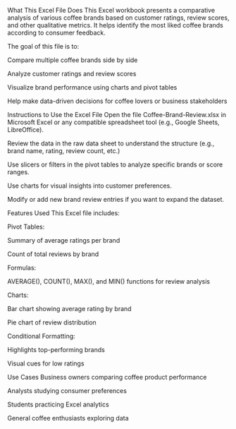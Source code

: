  What This Excel File Does
This Excel workbook presents a comparative analysis of various coffee brands based on customer ratings, review scores, and other qualitative metrics. It helps identify the most liked coffee brands according to consumer feedback.

The goal of this file is to:

Compare multiple coffee brands side by side

Analyze customer ratings and review scores

Visualize brand performance using charts and pivot tables

Help make data-driven decisions for coffee lovers or business stakeholders

Instructions to Use the Excel File
Open the file Coffee-Brand-Review.xlsx in Microsoft Excel or any compatible spreadsheet tool (e.g., Google Sheets, LibreOffice).

Review the data in the raw data sheet to understand the structure (e.g., brand name, rating, review count, etc.)

Use slicers or filters in the pivot tables to analyze specific brands or score ranges.

Use charts for visual insights into customer preferences.

Modify or add new brand review entries if you want to expand the dataset.

Features Used
This Excel file includes:

Pivot Tables:

Summary of average ratings per brand

Count of total reviews by brand

Formulas:

AVERAGE(), COUNT(), MAX(), and MIN() functions for review analysis

Charts:

Bar chart showing average rating by brand

Pie chart of review distribution

Conditional Formatting:

Highlights top-performing brands

Visual cues for low ratings

Use Cases
Business owners comparing coffee product performance

Analysts studying consumer preferences

Students practicing Excel analytics

General coffee enthusiasts exploring data
